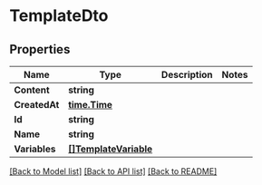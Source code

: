 # TemplateDto

## Properties

Name | Type | Description | Notes
------------ | ------------- | ------------- | -------------
**Content** | **string** |  | 
**CreatedAt** | [**time.Time**](time.Time.md) |  | 
**Id** | **string** |  | 
**Name** | **string** |  | 
**Variables** | [**[]TemplateVariable**](TemplateVariable.md) |  | 

[[Back to Model list]](../README.md#documentation-for-models) [[Back to API list]](../README.md#documentation-for-api-endpoints) [[Back to README]](../README.md)


